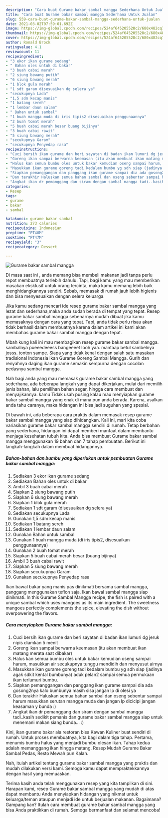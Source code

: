 ```yaml
---
description: "Cara buat Gurame bakar sambal mangga Sederhana Untuk Jualan"
title: "Cara buat Gurame bakar sambal mangga Sederhana Untuk Jualan"
slug: 559-cara-buat-gurame-bakar-sambal-mangga-sederhana-untuk-jualan
date: 2021-03-02T07:59:01.692Z
image: https://img-global.cpcdn.com/recipes/524af645205528c2/680x482cq70/gurame-bakar-sambal-mangga-foto-resep-utama.jpg
thumbnail: https://img-global.cpcdn.com/recipes/524af645205528c2/680x482cq70/gurame-bakar-sambal-mangga-foto-resep-utama.jpg
cover: https://img-global.cpcdn.com/recipes/524af645205528c2/680x482cq70/gurame-bakar-sambal-mangga-foto-resep-utama.jpg
author: Ronald Brock
ratingvalue: 4.1
reviewcount: 11
recipeingredient:
- "3 ekor ikan gurame sedang"
- " Bahan oles untuk di bakar"
- "3 buah cabai merah"
- "2 siung bawang putih"
- "6 siung bawang merah"
- "1 blok gula merah"
- "1 sdt garam disesuaikan dg selera ya"
- "secukupnya Lada"
- "1,5 sdm kecap manis"
- "1 batang sereh"
- "1 lembar daun salam"
- " Bahan untuk sambal"
- "1 buah mangga muda di iris tipis2 disesuaikan penggunaannya"
- "2 buah tomat merah"
- "5 buah cabai merah besar buang bijinya"
- "3 buah cabai rawit"
- "5 siung bawang merah"
- "secukupnya Garam"
- "secukupnya Penyedap rasa"
recipeinstructions:
- "Cuci bersih ikan gurame dan beri sayatan di badan ikan lumuri dg jeruk nipis diamkan 5 menit"
- "Goreng ikan sampai berwarna keemasan (itu akan membuat ikan matang merata saat dibakar)"
- "Halus kan semua bumbu oles untuk bakar kemudian oseng sampai harum, masukkan air secukupnya tunggu mendidih dan menyusut airnya"
- "Masukkan ikan gurame goreng tadi kedalam bumbu yg sdh siap (jadinya agak sdkit kental bumbunya) aduk pelan2 sampai semua permukaan ikan terlumuri bumbu."
- "Siapkan pemanggangan dan panggang ikan gurame sampai dia ada gosong2nya kalo bumbunya masih sisa jangan lp di olesi ya"
- "Dan terakhir Haluskan semua bahan sambal dan oseng sebentar sampai harum masukkan serutan mangga muda dan jangan lp dicicipi jangan keasaman y bunda :)"
- "Angkat ikan dr pemanggang dan siram dengan sambal mangga tadi..kasih sedikit pemanis dan gurame bakar sambal mangga siap untuk menemani makan siang bunda... :)"
categories:
- Resep
tags:
- gurame
- bakar
- sambal

katakunci: gurame bakar sambal 
nutrition: 273 calories
recipecuisine: Indonesian
preptime: "PT40M"
cooktime: "PT47M"
recipeyield: "3"
recipecategory: Dessert

---
```



![Gurame bakar sambal mangga](https://img-global.cpcdn.com/recipes/524af645205528c2/680x482cq70/gurame-bakar-sambal-mangga-foto-resep-utama.jpg)

Di masa  saat ini , anda memang bisa membeli makanan jadi tanpa perlu repot membuatnya terlebih dahulu. Tapi, bagi kamu yang mau memberikan masakan eksklusif untuk orang tercinta, maka kamu memang lebih baik menghidangkannya sendiri. Sebab, memasak di rumah jauh lebih higienis dan bisa menyesuaikan dengan selera keluarga.

Jika kamu sedang mencari ide resep gurame bakar sambal mangga yang lezat dan sederhana,maka anda sudah berada di tempat yang tepat. Resep gurame bakar sambal mangga  sebenarnya mudah dibuat jika kamu memasaknya dengan cara yang tepat. Tapi, anda tidak perlu risau akan tidak berhasil dalam membuatnya 
karena dalam artikel ini kami akan membahas gurame bakar sambal mangga dengan tepat.  

Mbah kung kali ini mau membagikan resep gurame bakar sambal mangga. sambalnya pueeedeeess bangeeeet looh yaa. mantaap betul sambelnya josss. tonton sampe. Siapa yang tidak kenal dengan salah satu masakan tradisional Indonesia Ikan Gurame Goreng Sambal Mangga. Gurih dan renyahnya daging ikan gurame semakin sempurna dengan cocolan pedasnya sambal mangga.

Nah bagi anda yang mau memasak gurame bakar sambal mangga yang sederhana, ada beberapa langkah yang dapat dikerjakan, mulai dari memilih jenis bahan, lalu pemilihan bahan segar, hingga cara membuat dan menyajikannya. kamu Tidak usah pusing kalau mau menyiapkan gurame bakar sambal mangga yang enak di mana pun anda berada. Karena, asalkan anda  tahu caranya, maka hidangan ini bisa jadi suguhan yang spesial.

Di bawah ini, ada beberapa cara praktis  dalam memasak resep gurame bakar sambal mangga yang siap dihidangkan. Kali ini, mari kita coba variasikan gurame bakar sambal mangga sendiri di rumah. Tetap berbahan yang sederhana, hidangan ini dapat memberi manfaat dalam membantu menjaga kesehatan tubuh kita. Anda bisa membuat Gurame bakar sambal mangga menggunakan 19 bahan dan 7 tahap pembuatan. Berikut ini langkah-langkah dalam membuat hidangannya.

<!--inarticleads1-->

##### Bahan-bahan dan bumbu yang diperlukan untuk pembuatan Gurame bakar sambal mangga:

1. Sediakan 3 ekor ikan gurame sedang
1. Sediakan  Bahan oles untuk di bakar
1. Ambil 3 buah cabai merah
1. Siapkan 2 siung bawang putih
1. Siapkan 6 siung bawang merah
1. Siapkan 1 blok gula merah
1. Sediakan 1 sdt garam (disesuaikan dg selera ya)
1. Sediakan secukupnya Lada
1. Gunakan 1,5 sdm kecap manis
1. Sediakan 1 batang sereh
1. Sediakan 1 lembar daun salam
1. Gunakan  Bahan untuk sambal
1. Gunakan 1 buah mangga muda (di iris tipis2, disesuaikan penggunaannya)
1. Gunakan 2 buah tomat merah
1. Siapkan 5 buah cabai merah besar (buang bijinya)
1. Ambil 3 buah cabai rawit
1. Siapkan 5 siung bawang merah
1. Siapkan secukupnya Garam
1. Gunakan secukupnya Penyedap rasa


Ikan bawal bakar yang manis pas dinikmati bersama sambal mangga, panggang menggunakan teflon saja. Ikan bawal sambal mangga siap dinikmati. In this Gurame Sambal Mangga recipe, the fish is paired with a unique sambal which uses mangoes as its main ingredient. The sweetness mangoes perfectly complements the spice, elevating the dish without overpowering the flavors. 

<!--inarticleads2-->

##### Cara menyiapkan Gurame bakar sambal mangga:

1. Cuci bersih ikan gurame dan beri sayatan di badan ikan lumuri dg jeruk nipis diamkan 5 menit
1. Goreng ikan sampai berwarna keemasan (itu akan membuat ikan matang merata saat dibakar)
1. Halus kan semua bumbu oles untuk bakar kemudian oseng sampai harum, masukkan air secukupnya tunggu mendidih dan menyusut airnya
1. Masukkan ikan gurame goreng tadi kedalam bumbu yg sdh siap (jadinya agak sdkit kental bumbunya) aduk pelan2 sampai semua permukaan ikan terlumuri bumbu.
1. Siapkan pemanggangan dan panggang ikan gurame sampai dia ada gosong2nya kalo bumbunya masih sisa jangan lp di olesi ya
1. Dan terakhir Haluskan semua bahan sambal dan oseng sebentar sampai harum masukkan serutan mangga muda dan jangan lp dicicipi jangan keasaman y bunda :)
1. Angkat ikan dr pemanggang dan siram dengan sambal mangga tadi..kasih sedikit pemanis dan gurame bakar sambal mangga siap untuk menemani makan siang bunda... :)


Kini, ikan gurame bakar ala restoran bisa Kawan Kuliner buat sendiri di rumah. Untuk proses membuatnya, kita bagi dalam tiga tahap. Pertama, menumis bumbu halus yang menjadi bumbu olesan ikan. Tahap kedua adalah memanggang ikan hingga matang. Resep Mudah Gurame Bakar Sambal Pedas, Resto Mewah pun Kalah. 

Nah, itulah artikel tentang  gurame bakar sambal mangga  yang praktis dan mudah dilakukan versi kami. Semoga kamu dapat mempraktekkannya dengan hasil yang memuaskan. 

Terima kasih anda telah menggunakan resep yang kita tampilkan di sini. Harapan kami, resep  Gurame bakar sambal mangga yang mudah di atas dapat membantu Anda menyiapkan hidangan yang nikmat untuk keluarga/teman ataupun menjadi ide untuk berjualan makanan. Bagaimana? Gampang kan? Itulah cara membuat gurame bakar sambal mangga yang bisa Anda praktikkan di rumah. Semoga bermanfaat dan selamat mencoba!

